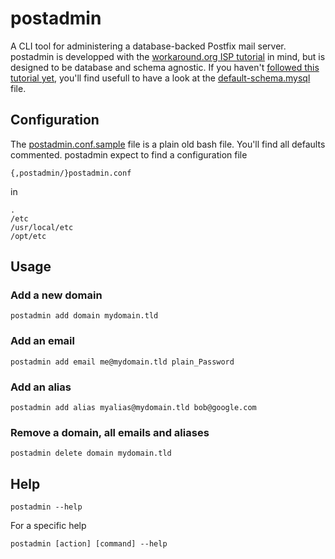 # postadmin

A CLI tool for administering a database-backed Postfix mail server.
postadmin is developped with the [workaround.org ISP tutorial][1] in mind, but is designed to be database and schema agnostic.
If you haven't [followed this tutorial yet][1], you'll find usefull to have a look at the [default-schema.mysql][2] file.

## Configuration

The [postadmin.conf.sample][3] file is a plain old bash file. You'll find all defaults commented.
postadmin expect to find a configuration file 

    {,postadmin/}postadmin.conf 
    
in

    .
    /etc
    /usr/local/etc
    /opt/etc


## Usage

### Add a new domain

    postadmin add domain mydomain.tld

### Add an email

    postadmin add email me@mydomain.tld plain_Password

### Add an alias

    postadmin add alias myalias@mydomain.tld bob@google.com

### Remove a domain, all emails and aliases

    postadmin delete domain mydomain.tld

## Help

    postadmin --help

For a specific help

    postadmin [action] [command] --help


[1]: http://workaround.org/ispmail/lenny
[2]: https://github.com/zanshine/postadmin/blob/master/default-schema.mysql
[3]: https://github.com/zanshine/postadmin/blob/master/postadmin.conf.sample

